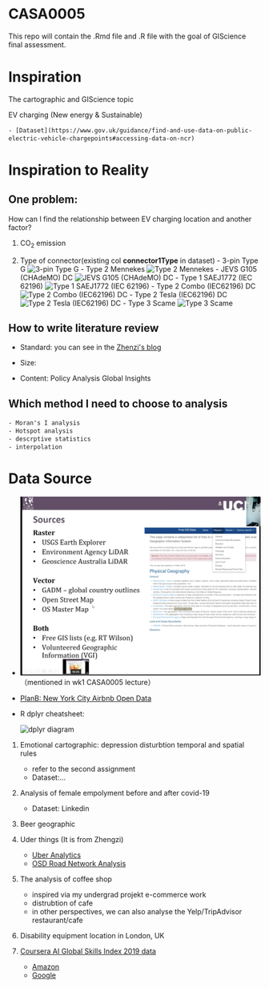 # CASA0005
This repo will contain the .Rmd file and .R file with the goal of GIScience final assessment.

# Inspiration

The cartographic and GIScience topic

EV charging (New energy & Sustainable)

    - [Dataset](https://www.gov.uk/guidance/find-and-use-data-on-public-electric-vehicle-chargepoints#accessing-data-on-ncr)

# Inspiration to Reality

## One problem:

How can I find the relationship between EV charging location and another factor?

1. CO<sub>2</sub> emission

2. Type of connector(existing col **connector1Type** in dataset)
        - 3-pin Type G
            ![3-pin Type G](https://encrypted-tbn0.gstatic.com/images?q=tbn:ANd9GcTR2CDebAo0QlfNYTSymDB_jLFqoLX1iOBQtA&usqp=CAU)
        - Type 2 Mennekes
            ![Type 2 Mennekes](https://encrypted-tbn0.gstatic.com/images?q=tbn:ANd9GcQBi4EZb95ZPUeR6xeXyIXwqefQZ_lZpHiskQ&usqp=CAU)
        - JEVS G105 (CHAdeMO) DC
            ![JEVS G105 (CHAdeMO) DC](https://encrypted-tbn0.gstatic.com/images?q=tbn:ANd9GcT1NWvSaEqT5k0lkSm4dCyXF3-QI5sy0BEunA&usqp=CAU)
        - Type 1 SAEJ1772 (IEC 62196)
            ![Type 1 SAEJ1772 (IEC 62196)](https://image.made-in-china.com/202f0j00tzBUkvRGqycT/SAE-J1772-Type-1-Electric-Plug-for-Cars-Charging-40A.jpg)
        - Type 2 Combo (IEC62196) DC
            ![Type 2 Combo (IEC62196) DC](https://sc01.alicdn.com/kf/HTB1tOizXHY1gK0jSZTEq6xDQVXa0.jpg)
        - Type 2 Tesla (IEC62196) DC
            ![Type 2 Tesla (IEC62196) DC](https://qph.fs.quoracdn.net/main-qimg-5c6e9331eace1a7546b9c41867387416)
        - Type 3 Scame
            ![Type 3 Scame](https://eco-motion.fr/5645-thickbox/sobem-scame-20033234-fiche-mobile-type-3c-avec-capuchon-bornes-a-vis-noir.jpg)
        
## How to write literature review

- Standard: you can see in the [Zhenzi's blog](https://zen.zzzhou.me/Contents/X_M.html#quantitative-methods)

- Size: 

- Content:
    Policy
    Analysis
    Global Insights 

## Which method I need to choose to analysis

    - Moran's I analysis
    - Hotspot analysis
    - descrptive statistics
    - interpolation

## 

# Data Source

- ![Data Source](DataSource.png)（mentioned in wk1 CASA0005 lecture）

- [PlanB: New York City Airbnb Open Data](https://www.kaggle.com/dgomonov/new-york-city-airbnb-open-data/metadata)

- R dplyr cheatsheet:
    
    ![dplyr diagram](https://andrewmaclachlan.github.io/CASA0005repo/prac2_images/dplyr.svg)

1.  Emotional cartographic: depression disturbtion temporal and spatial rules 
    - refer to the second assignment
    - Dataset:...

2. Analysis of female empolyment before and after covid-19
    - Dataset: Linkedin

3. Beer geographic
    
4. Uder things (It is from Zhengzi)
    - [Uber Analytics](https://github.com/uber/h3-py-notebooks/blob/master/notebooks/urban_analytics.ipynb)
    - [OSD Road Network Analysis](https://github.com/gboeing/osmnx-examples/blob/master/notebooks/09-example-figure-ground.ipynb)

5. The analysis of coffee shop
    - inspired via my undergrad projekt e-commerce work
    - distrubtion of cafe
    - in other perspectives, we can also analyse the Yelp/TripAdvisor restaurant/cafe

6. Disability equipment location in London, UK

7. [Coursera AI Global Skills Index 2019 data](https://www.kaggle.com/parulpandey/coursera-ai-global-skills-index-2019-data)
    - [Amazon](https://www.kaggle.com/atahmasb/amazon-job-skills)
    - [Google](https://www.kaggle.com/niyamatalmass/google-job-skills)



